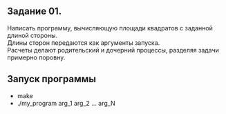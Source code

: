 ## Задание 01.
Написать программу, вычисляющую площади квадратов с заданной длиной стороны.  
Длины сторон передаются как аргументы запуска.  
Расчеты делают родительский и дочерний процессы, разделяя задачи примерно поровну.  

## Запуск программы  
 - make  
 - ./my_program arg_1 arg_2 ... arg_N
